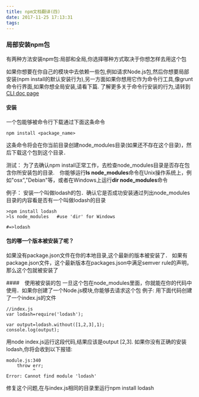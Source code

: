 ```yaml
---
title: npm文档翻译(四)
date: 2017-11-25 17:13:31
tags:
---
```

### 局部安装npm包

有两种方法安装npm包:局部和全局,你选择哪种方式取决于你想怎样去用这个包

如果你想要在你自己的模块中去依赖一些包,例如请求Node.js包,然后你想要局部安装(npm install的默认安装行为),另一方面如果你想用它作为命令行工具,像grunt命令行界面,如果你想全局安装,请看下篇.
了解更多关于命令行安装的行为,请转到[CLI doc page](https://docs.npmjs.com/cli/install)

#### 安装
一个包能够被命令行下载通过下面这条命令
```
npm install <package_name>
```
这条命令将会在你当前目录创建node_modules目录(如果还不存在这个目录)，然后下载这个包到这个目录．

测试：
为了去确认npm install正常工作，去检查node_modules目录是否存在包含你所安装包的目录.　你能够运行**ls node_modules**命令在Unix操作系统上，例如"osx","Debian"等，或者在Windows上运行**dir node_modules**命令

例子：
安装一个叫做lodash的包．确认它是否成功安装通过列出node_modules目录的内容看是否有一个叫做lodash的目录

```
>npm install lodash
>ls node_modules   #use 'dir' for Windows

#=>lodash
```
#### 包的哪一个版本被安装了呢？
如果没有package.json文件在你的本地目录,这个最新的版本被安装了．
如果有package.json文件，这个最新版本在packages.json中满足semver rule的声明，那么这个包就被安装了

####　使用被安装的包
一旦这个包在node_modules里面，你就能在你的代码中使用．如果你创建了一个Node.js模块,你能够去请求这个包
例子:
用下面代码创建了一个index.js的文件
```
//index.js
var lodash=require('lodash');

var output=lodash.without([1,2,3],1);
console.log(output);

```
用node index.js运行这段代码,结果应该是output [2,3].
如果你没有正确的安装lodash,你将会收到以下报错:
```
module.js:340
    throw err;
          ^
Error: Cannot find module 'lodash'
```
修复这个问题,在与index.js相同的目录里运行npm install lodash
